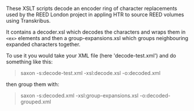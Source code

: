 
These XSLT scripts decode an encoder ring of character replacements used by the REED London project in appling HTR to source REED volumes using Transkribus. 

It contains a decoder.xsl which decodes the characters and wraps them in `<ex>` elements and then a group-expansions.xsl which groups neighbouring expanded characters together.

To use it you would take your XML file (here 'decode-test.xml') and do something like this: 

> saxon -s:decode-test.xml -xsl:decode.xsl -o:decoded.xml 

then group them with: 

>  saxon -s:decoded.xml -xsl:group-expansions.xsl -o:decoded-grouped.xml  

